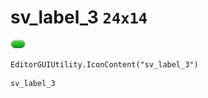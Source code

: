 # sv_label_3 `24x14`
<img src="/img/sv_label_3.png" width=24 height=14>

``` CSharp
EditorGUIUtility.IconContent("sv_label_3")
```
```
sv_label_3
```
